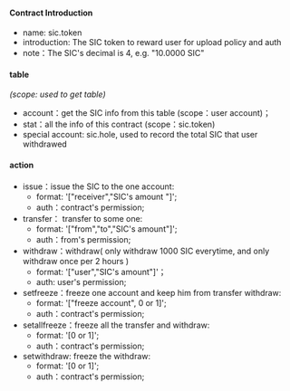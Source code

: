 #### Contract Introduction                                                                 
  * name: sic.token                                                      
  * introduction: The SIC token to reward user for upload policy and auth  
  * note：The SIC's decimal is 4, e.g. "10.0000 SIC"                                   
                                                                          
#### table                                                                
*(scope: used to get table)*                                                  
  * account：get the SIC info from this table (scope：user account)；                           
  * stat：all the info of this contract (scope：sic.token)       
  * special account: sic.hole, used to record the total SIC that user withdrawed                                                                                                           
#### action                                                               
  * issue：issue the SIC to the one account:                                                        
    * format: '["receiver","SIC's amount "]';                          
    * auth：contract's permission;                                                      
  * transfer： transfer to some one:                                                
    * format: '["from","to","SIC's amount"]';                                           
    * auth：from's permission;                                                       
  * withdraw：withdraw( only withdraw 1000 SIC everytime, and only withdraw once per 2 hours ) 
    * format: '["user","SIC's amount"]'；                        
    * auth: user's permission;                                                           
  * setfreeze：freeze one account and keep him from transfer withdraw:                            
    * format: '["freeze account", 0 or 1]';                                            
    * auth：contract's permission;
  * setallfreeze：freeze all the transfer and withdraw:
    * format: '[0 or 1]';
    * auth：contract's permission;
  * setwithdraw: freeze the withdraw:
    * format: '[0 or 1]';
    * auth：contract's permission;

